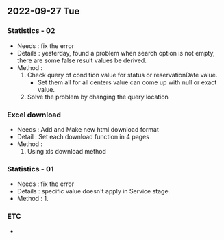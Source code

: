 ## 2022-09-27 Tue

### Statistics - 02
+ Needs : fix the error
+ Details : yesterday, found a problem when search option is not empty, there are some false result values be derived.
+ Method :
    1. Check query of condition value for status or reservationDate value.
        + Set them all for all centers value can come up with null or exact value.
    2. Solve the problem by changing the query location

### Excel download
+ Needs : Add and Make new html download format
+ Detail : Set each download function in 4 pages
+ Method :
    1. Using xls download method

### Statistics - 01
+ Needs : fix the error
+ Details : specific value doesn't apply in Service stage.
+ Method :
    1. 

### ETC
+ 